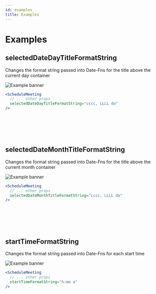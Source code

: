 ```yaml
---
id: examples
title: Examples
---
```


# Examples

## selectedDateDayTitleFormatString

Changes the format string passed into Date-Fns for the title above the current day container

![Example banner](/assets/selectedDateDayTitleFormatString.png)

```jsx
<ScheduleMeeting
  // ... other props
  selectedDateDayTitleFormatString="cccc, LLLL do"
/>
```

<br/>
<br/>
<br/>
<br/>

## selectedDateMonthTitleFormatString

Changes the format string passed into Date-Fns for the title above the current month container

![Example banner](/assets/selectedDateMonthTitleFormatString.png)

```jsx
<ScheduleMeeting
  // ... other props
  selectedDateMonthTitleFormatString="cccc, LLLL do"
/>
```

<br/>
<br/>
<br/>
<br/>

## startTimeFormatString

Changes the format string passed into Date-Fns for each start time

![Example banner](/assets/startTimeFormatString.png)

```jsx
<ScheduleMeeting
  // ... other props
  startTimeFormatString="h:mm a"
/>
```
